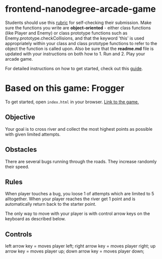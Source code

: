 frontend-nanodegree-arcade-game
===============================

Students should use this [rubric](https://review.udacity.com/#!/projects/2696458597/rubric) for self-checking their submission. Make sure the functions you write are **object-oriented** - either class functions (like Player and Enemy) or class prototype functions such as Enemy.prototype.checkCollisions, and that the keyword 'this' is used appropriately within your class and class prototype functions to refer to the object the function is called upon. Also be sure that the **readme.md** file is updated with your instructions on both how to 1. Run and 2. Play your arcade game.

For detailed instructions on how to get started, check out this [guide](https://docs.google.com/document/d/1v01aScPjSWCCWQLIpFqvg3-vXLH2e8_SZQKC8jNO0Dc/pub?embedded=true).


# Based on this game: Frogger

To get started, open `index.html` in your browser. [Link to the game.](https://illyshelly.github.io/Udacity-Arcade-Game/)

## Objective

Your goal is to cross river and collect the most highest points as possible with given limited attempts.

## Obstacles

There are several bugs running through the roads. They increase randomly their speed.

## Rules

When player touches a bug, you loose 1 of attempts which are limited to 5 alltogether. When your player reaches the river get 1 point and is automatically return back to the starter point.

The only way to move with your player is with control arrow keys on the keyboard as described below.

## Controls

left arrow key = moves player left;
right arrow key = moves player right;
up arrow key = moves player up;
down arrow key = moves player down;
